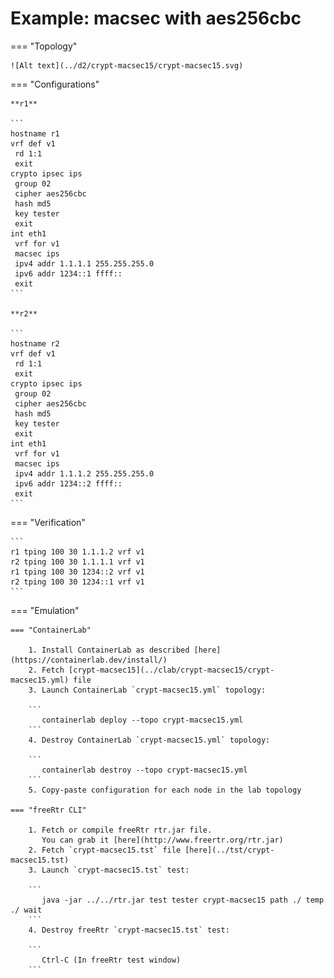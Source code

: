# Example: macsec with aes256cbc

=== "Topology"

    ![Alt text](../d2/crypt-macsec15/crypt-macsec15.svg)

=== "Configurations"

    **r1**

    ```
    hostname r1
    vrf def v1
     rd 1:1
     exit
    crypto ipsec ips
     group 02
     cipher aes256cbc
     hash md5
     key tester
     exit
    int eth1
     vrf for v1
     macsec ips
     ipv4 addr 1.1.1.1 255.255.255.0
     ipv6 addr 1234::1 ffff::
     exit
    ```

    **r2**

    ```
    hostname r2
    vrf def v1
     rd 1:1
     exit
    crypto ipsec ips
     group 02
     cipher aes256cbc
     hash md5
     key tester
     exit
    int eth1
     vrf for v1
     macsec ips
     ipv4 addr 1.1.1.2 255.255.255.0
     ipv6 addr 1234::2 ffff::
     exit
    ```

=== "Verification"

    ```
    r1 tping 100 30 1.1.1.2 vrf v1
    r2 tping 100 30 1.1.1.1 vrf v1
    r1 tping 100 30 1234::2 vrf v1
    r2 tping 100 30 1234::1 vrf v1
    ```

=== "Emulation"

    === "ContainerLab"

        1. Install ContainerLab as described [here](https://containerlab.dev/install/)  
        2. Fetch [crypt-macsec15](../clab/crypt-macsec15/crypt-macsec15.yml) file  
        3. Launch ContainerLab `crypt-macsec15.yml` topology:  

        ```
           containerlab deploy --topo crypt-macsec15.yml  
        ```
        4. Destroy ContainerLab `crypt-macsec15.yml` topology:  

        ```
           containerlab destroy --topo crypt-macsec15.yml  
        ```
        5. Copy-paste configuration for each node in the lab topology

    === "freeRtr CLI"

        1. Fetch or compile freeRtr rtr.jar file.  
           You can grab it [here](http://www.freertr.org/rtr.jar)  
        2. Fetch `crypt-macsec15.tst` file [here](../tst/crypt-macsec15.tst)  
        3. Launch `crypt-macsec15.tst` test:  

        ```
           java -jar ../../rtr.jar test tester crypt-macsec15 path ./ temp ./ wait
        ```
        4. Destroy freeRtr `crypt-macsec15.tst` test:  

        ```
           Ctrl-C (In freeRtr test window)
        ```

